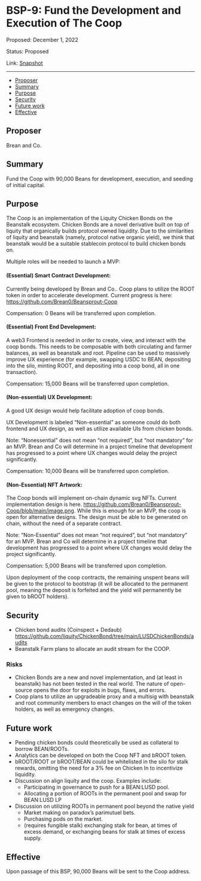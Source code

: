 # BSP-9: Fund the Development and Execution of The Coop

Proposed: December 1, 2022

Status: Proposed

Link: [Snapshot](https://snapshot.org/#/wearebeansprout.eth/proposal/0x44b39b42454e5b50e1da4fb28f2cc2645a4206434debf1109707efc7c741d5ca)

---

- [Proposer](#proposer)
- [Summary](#summary)
- [Purpose](#purpose)
- [Security](#security)
- [Future work](#future-work)
- [Effective](#effective)

## Proposer
Brean and Co.

## Summary
Fund the Coop with 90,000 Beans for development, execution, and seeding of initial capital.

## Purpose
The Coop is an implementation of the Liquity Chicken Bonds on the Beanstalk ecosystem. Chicken Bonds are a novel derivative built on top of liquity that organically builds protocol owned liquidity. Due to the similarities of liquity and beanstalk (namely, protocol native organic yield), we think that beanstalk would be a suitable stablecoin protocol to build chicken bonds on.

Multiple roles will be needed to launch a MVP: 

#### (Essential) Smart Contract Development: 
Currently being developed by Brean and Co.. Coop plans to utilize the ROOT token in order to accelerate development. Current progress is here: https://github.com/Brean0/Beansprout-Coop 

Compensation: 0 Beans will be transferred upon completion.

#### (Essential) Front End Development: 
A web3 Frontend is needed in order to create, view, and interact with the coop bonds. This needs to be composable with both circulating and farmer balances, as well as beanstalk and root. Pipeline can be used to massively improve UX experience (for example, swapping USDC to BEAN, depositing into the silo, minting ROOT, and depositing into a coop bond, all in one transaction).

Compensation: 15,000 Beans will be transferred upon completion.

#### (Non-essential) UX Development:

A good UX design would help facilitate adoption of coop bonds. 

UX Development is labeled “Non-essential” as someone could do both frontend and UX design, as well as utilize available UIs from chicken bonds.

Note: “Nonessential” does not mean “not required”, but “not mandatory” for an MVP. Brean and Co will determine in a project timeline that development has progressed to a point where UX changes would delay the project significantly. 

Compensation: 10,000 Beans will be transferred upon completion.

#### (Non-Essential) NFT Artwork: 

The Coop bonds will implement on-chain dynamic svg NFTs. Current implementation design is here. https://github.com/Brean0/Beansprout-Coop/blob/main/image.png. While this is enough for an MVP, the coop is open for alternative designs. The design must be able to be generated on chain, without the need of a separate contract.

Note: “Non-Essential” does not mean “not required”, but “not mandatory” for an MVP. Brean and Co will determine in a project timeline that development has progressed to a point where UX changes would delay the project significantly. 

Compensation: 5,000 Beans will be transferred upon completion.

Upon deployment of the coop contracts, the remaining unspent beans will be given to the protocol to bootstrap (it will be allocated to the permanent pool, meaning the deposit is forfeited and the yield will permanently be given to bROOT holders). 

## Security
 - Chicken bond audits (Coinspect + Dedaub)
https://github.com/liquity/ChickenBond/tree/main/LUSDChickenBonds/audits
 - Beanstalk Farm plans to allocate an audit stream for the COOP. 

### Risks

- Chicken Bonds are a new and novel implementation, and (at least in beanstalk) has not been tested in the real world. The nature of open-source opens the door for exploits in bugs, flaws, and errors. 
- Coop plans to utilize an upgradeable proxy and a multisig with beanstalk and root community members to enact changes on the will of the token holders, as well as emergency changes. 

## Future work
- Pending chicken bonds could theoretically be used as collateral to borrow BEAN/ROOTs. 
- Analytics can be developed on both the Coop NFT and bROOT token. 
- bROOT/ROOT or bROOT/BEAN could be whitelisted in the silo for stalk rewards, omitting the need for a 3% fee on Chicken In to incentivize liquidity. 
- Discussion on align liquity and the coop. Examples include:
     - Participating in governance to push for a BEAN:LUSD pool. 
     - Allocating a portion of ROOTs in the permanent pool and swap for BEAN:LUSD LP
- Discussion on utilizing ROOTs in permanent pool beyond the native yield
    - Market making on paradox’s parimutuel bets.
    - Purchasing pods on the market.
    - (requires fungible stalk) exchanging stalk for bean, at times of excess demand, or exchanging beans for stalk at times of excess supply. 

## Effective 
Upon passage of this BSP, 90,000 Beans will be sent to the Coop address.

